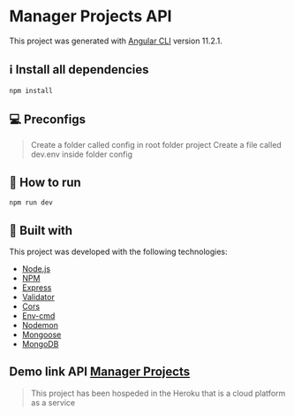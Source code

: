 # Manager Projects API

This project was generated with [Angular CLI](https://github.com/angular/angular-cli) version 11.2.1.


## :information_source: Install all dependencies

```bash
npm install
```
## :computer: Preconfigs
> Create a folder called config in root folder project
> Create a file called dev.env inside folder config

## :rocket: How to run

```bash
npm run dev
```

## :green_book: Built with

This project was developed with the following technologies:

-  [Node.js](https://github.com/nodesource/distributions/blob/master/README.md)
-  [NPM](https://www.npmjs.com/)
-  [Express](https://www.npmjs.com/package/express)
-  [Validator](https://www.npmjs.com/package/validator)
-  [Cors](https://www.npmjs.com/package/cors)
-  [Env-cmd](https://www.npmjs.com/package/env-cmd)
-  [Nodemon](https://www.npmjs.com/package/nodemon)
-  [Mongoose](https://mongoosejs.com/docs/)
-  [MongoDB](https://docs.mongodb.com/)

## Demo link API [Manager Projects](https://manager-projects-api.herokuapp.com)
> This project has been hospeded in the Heroku that is a cloud platform as a service
